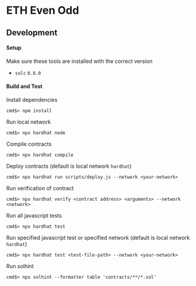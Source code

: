 # ETH Even Odd
## Development

#### Setup

Make sure these tools are installed with the correct version

- `solc` `0.8.0`

#### Build and Test
Install dependencies
```console
cmd$> npm install
```

Run local network
```console
cmd$> npx hardhat node
```

Compile contracts
```console
cmd$> npx hardhat compile
```

Deploy contracts (default is local network `hardhat`)
```console
cmd$> npx hardhat run scripts/deploy.js --network <your-network>
```

Run verification of contract
```console
cmd$> npx hardhat verify <contract address> <arguments> --network <network>
```

Run all javascript tests
```console
cmd$> npx hardhat test
```

Run specified javascript test or specified network (default is local network `hardhat`)
```console
cmd$> npx hardhat test <test-file-path> --network <your-network>
```

Run solhint
```console
cmd$> npx solhint --formatter table 'contracts/**/*.sol'
```
